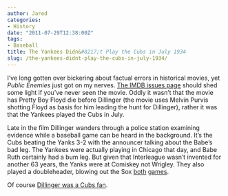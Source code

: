 ```yaml
---
author: Jared
categories:
- History
date: "2011-07-29T12:38:00Z"
tags:
- Baseball
title: The Yankees Didn&#8217;t Play the Cubs in July 1934
slug: /the-yankees-didnt-play-the-cubs-in-july-1934/
---
```


I’ve long gotten over bickering about factual errors in historical movies, yet *Public Enemies* just got on my nerves. [The IMDB issues page](http://www.imdb.com/title/tt1152836/goofs) should shed some light if you’ve never seen the movie. Oddly it wasn’t that the movie has Pretty Boy Floyd die before Dillinger (the movie uses Melvin Purvis shotting Floyd as basis for him leading the hunt for Dillinger), rather it was that the Yankees played the Cubs in July.

Late in the film Dillinger wanders through a police station examining evidence while a baseball game can be heard in the background. It’s the Cubs beating the Yanks 3-2 with the announcer talking about the Babe’s bad leg. The Yankees were actually playing in Chicago that day, and Babe Ruth certainly had a bum leg. But given that Interleague wasn’t invented for another 63 years, the Yanks were at Comiskey not Wrigley. They also played a doubleheader, blowing out the Sox [both](http://www.baseball-reference.com/boxes/CHA/CHA193407221.shtml) [games](http://www.baseball-reference.com/boxes/CHA/CHA193407222.shtml).

Of course [Dillinger was a Cubs fan](https://en.wikipedia.org/wiki/John_Dillinger#Hiding_in_Chicago).
